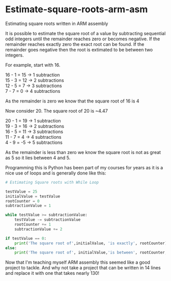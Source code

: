 # Estimate-square-roots-arm-asm
Estimating square roots written in ARM assembly

It is possible to estimate the square root of a value by subtracting sequential odd integers until the remainder reaches zero or becomes negative. If the remainder reaches exactly zero the exact root can be found.  If the remainder goes negative then the root is extimated to be between two integers.

For example, start with 16.

16 - 1 = 15  ->  1 subtraction<br>
15 - 3 = 12  ->  2 subtractions<br>
12 - 5 = 7   ->  3 subtractions<br>
7 - 7 = 0    ->  4 subtractions<br>

As the remainder is zero we know that the square root of 16 is 4

Now consider 20.  The square root of 20 is ~4.47

20 - 1 = 19  ->  1 subtraction<br>
19 - 3 = 16  ->  2 subtractions<br>
16 - 5 = 11  ->  3 subtractions<br>
11 - 7 = 4   ->  4 subtractions<br>
4 - 9 = -5   ->  5 subtractions<br>

As the remainder is less than zero we know the square root is not as great as 5 so it lies between 4 and 5.

Programming this is Python has been part of my courses for years as it is a nice use of loops and is generally done like this:
```python
# Estimating Square roots with While Loop

testValue = 25 
initialValue = testValue
rootCounter = 0 
subtractionValue = 1

while testValue >= subtractionValue: 
    testValue -= subtractionValue
    rootCounter += 1
    subtractionValue += 2

if testValue == 0: 
    print('The square root of',initialValue, 'is exactly', rootCounter)
else:
    print('The square root of', initialValue,'is between', rootCounter, 'and', rootCounter+1)
```

Now that I'm teaching myself ARM assembly this seemed like a good project to tackle. And why not take a project that can be written in 14 lines and replace it with one that takes nearly 130!

